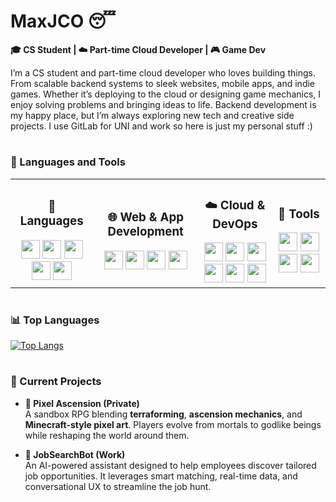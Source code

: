 # MaxJCO 😴

**🎓 CS Student | ☁️ Part-time Cloud Developer | 🎮 Game Dev**

I’m a CS student and part-time cloud developer who loves building things. From scalable backend systems to sleek websites, mobile apps, and indie games. Whether it’s deploying to the cloud or designing game mechanics, I enjoy solving problems and bringing ideas to life. Backend development is my happy place, but I’m always exploring new tech and creative side projects. I use GitLab for UNI and work so here is just my personal stuff :)

#

### 🤖 Languages and Tools  
<table align="center">
  <tr>
    <td  align="center">
      <h3>💬 Languages</h3>
      <img src="https://cdn.jsdelivr.net/gh/devicons/devicon/icons/javascript/javascript-original.svg" width="30"/>
      <img src="https://cdn.jsdelivr.net/gh/devicons/devicon/icons/typescript/typescript-original.svg" width="30"/>
      <img src="https://cdn.jsdelivr.net/gh/devicons/devicon/icons/java/java-original.svg" width="30"/>
      <img src="https://cdn.jsdelivr.net/gh/devicons/devicon/icons/python/python-original.svg" width="30"/>
      <img src="https://cdn.jsdelivr.net/gh/devicons/devicon/icons/csharp/csharp-original.svg" width="30"/>
    </td>
    <td  align="center">
      <h3>🌐 Web & App Development</h3>
      <img src="https://cdn.jsdelivr.net/gh/devicons/devicon/icons/react/react-original.svg" width="30"/>
      <img src="https://cdn.jsdelivr.net/gh/devicons/devicon/icons/nodejs/nodejs-original.svg" width="30"/>
      <img src="https://cdn.jsdelivr.net/gh/devicons/devicon/icons/express/express-original.svg" width="30"/>
      <img src="https://cdn.jsdelivr.net/gh/devicons/devicon/icons/tailwindcss/tailwindcss-original.svg" width="30"/>
    </td>
    <td  align="center">
      <h3>☁️ Cloud & DevOps</h3>
      <img src="https://cdn.jsdelivr.net/gh/devicons/devicon/icons/amazonwebservices/amazonwebservices-original-wordmark.svg" width="30"/>
      <img src="https://cdn.jsdelivr.net/gh/devicons/devicon/icons/azure/azure-original.svg" width="30"/>
      <img src="https://cdn.jsdelivr.net/gh/devicons/devicon/icons/terraform/terraform-original.svg" width="30"/>
      <img src="https://cdn.jsdelivr.net/gh/devicons/devicon/icons/docker/docker-original.svg" width="30"/>
      <img src="https://cdn.jsdelivr.net/gh/devicons/devicon/icons/github/github-original.svg" width="30"/>
      <img src="https://cdn.jsdelivr.net/gh/devicons/devicon/icons/gitlab/gitlab-original.svg" width="30"/>
    </td>
    <td  align="center">
      <h3>🧰 Tools</h3>
      <img src="https://cdn.jsdelivr.net/gh/devicons/devicon/icons/vscode/vscode-original.svg" width="30"/>
      <img src="https://cdn.jsdelivr.net/gh/devicons/devicon/icons/git/git-original.svg" width="30"/>
      <img src="https://cdn.jsdelivr.net/gh/devicons/devicon/icons/ubuntu/ubuntu-plain.svg" width="30"/>
      <img src="https://cdn.jsdelivr.net/gh/devicons/devicon/icons/unity/unity-original.svg" width="30"/>
    </td>
  </tr>
</table>

#

### 📊 Top Languages
[![Top Langs](https://github-readme-stats.vercel.app/api/top-langs/?username=MaxJC0&theme=transparent&layout=normal&cache_seconds=1800&hide_border=true&hide_title=true&card_width=1000&langs_count=5)](https://github.com/anuraghazra/github-readme-stats)

#

### 🚧 Current Projects
- **🧱 Pixel Ascension (Private)**  
  A sandbox RPG blending **terraforming**, **ascension mechanics**, and **Minecraft-style pixel art**. Players evolve from mortals to godlike beings while reshaping the world around them.

- **🤖 JobSearchBot (Work)**  
  An AI-powered assistant designed to help employees discover tailored job opportunities. It leverages smart matching, real-time data, and conversational UX to streamline the job hunt.

